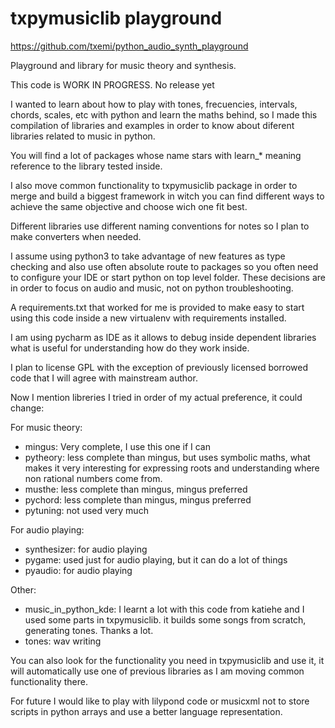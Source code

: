 # txpymusiclib playground

https://github.com/txemi/python_audio_synth_playground

Playground and library for music theory and synthesis.

This code is WORK IN PROGRESS.  No release yet



I wanted to learn about how to play with tones, frecuencies, intervals, chords, scales, etc with python and learn the maths behind, so I made this compilation of libraries and examples in order to know about diferent libraries related to music in python.

You will find a lot of packages whose name stars with learn_* meaning reference to the library tested inside.

I also move common functionality to txpymusiclib package in order to merge and build a biggest framework in witch you can find different ways to achieve the same objective and choose wich one fit best.

Different libraries use different naming conventions for notes so I plan to make converters when needed.

I assume using python3 to take advantage of new features as type checking and also use often absolute route to packages so you often need to configure your IDE or start python on top level folder. These decisions are in order to focus on audio and music, not on python troubleshooting.

A requirements.txt that worked for me is provided to make easy to start using this code inside a new virtualenv with requirements installed.

I am using pycharm as IDE as it allows to debug inside dependent libraries what is useful for understanding how do they work inside.

I plan to license GPL with the exception of previously licensed borrowed code that I will agree with mainstream author.

Now I mention libreries I tried in order of my actual preference, it could change:

For music theory:
- mingus: Very complete, I use this one if I can
- pytheory: less complete than mingus, but uses symbolic maths, what makes it very interesting for expressing roots and understanding where non rational numbers come from.
- musthe: less complete than mingus, mingus preferred
- pychord: less complete than mingus, mingus preferred
- pytuning: not used very much

For audio playing:  
- synthesizer: for audio playing
- pygame: used just for audio playing, but it can do a lot of things
- pyaudio: for audio playing

Other:
- music_in_python_kde: I learnt a lot with this code from katiehe and I used some parts in txpymusiclib. it builds some songs from scratch, generating tones. Thanks a lot.
- tones: wav writing

You can also look for the functionality you need in txpymusiclib and use it, it will automatically use one of previous libraries as I am moving common functionality there.

For future I would like to play with lilypond code or musicxml not to store scripts in python arrays and use a better language representation.



